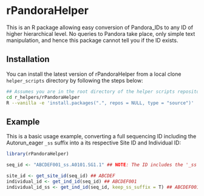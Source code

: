 
<!-- README.md is generated from README.Rmd. Please edit that file -->

# rPandoraHelper

This is an R package allowing easy conversion of Pandora_IDs to any ID
of higher hierarchical level. No queries to Pandora take place, only
simple text manipulation, and hence this package cannot tell you if the
ID exists.

## Installation

You can install the latest version of rPandoraHelper from a local clone
`helper_scripts` directory by following the steps below:

``` bash
## Assumes you are in the root directory of the helper scripts repository.
cd r_helpers/rPandoraHelper
R --vanilla -e 'install.packages(".", repos = NULL, type = "source")'
```

## Example

This is a basic usage example, converting a full sequencing ID including
the Autorun_eager `_ss` suffix into a its respective Site ID and
Individual ID:

``` r
library(rPandoraHelper)

seq_id <- "ABCDEF001_ss.A0101.SG1.1" ## NOTE: The ID includes the '_ss' suffix added by Autorun_eager to ssDNA data.

site_id <- get_site_id(seq_id) ## ABCDEF
individual_id <- get_ind_id(seq_id) ## ABCDEF001
individual_id_ss <- get_ind_id(seq_id, keep_ss_suffix = T) ## ABCDEF001_ss
```
